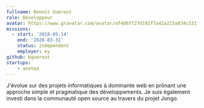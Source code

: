 ```yaml
---
fullname: Benoît Guérout
role: Développeur
avatar: https://www.gravatar.com/avatar/af486ff27d192f7a42a215a834c531f4?s=512
missions:
  - start: '2018-05-14'
    end: '2020-03-31'
    status: independent
    employer: ey
github: bguerout
startups:
    - anotea
---
```


J'évolue sur des projets informatiques à dominante web en prônant une approche simple et pragmatique des développements. Je suis également investi dans la communauté open source au travers du projet Jongo.
